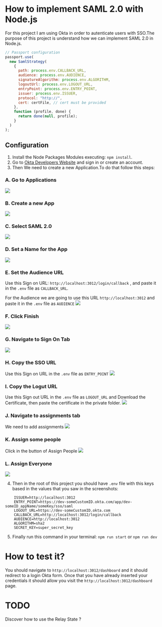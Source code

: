 # How to implement SAML 2.0 with Node.js

For this project I am using Okta in order to autenticate users with SSO.The purpose of this project is understand how we can implement SAML 2.0 in Node.js.

```js
// Passport configuration
passport.use(
  new SamlStrategy(
    {
      path: process.env.CALLBACK_URL,
      audience: process.env.AUDIENCE,
      signatureAlgorithm: process.env.ALGORITHM,
      logoutUrl: process.env.LOGOUT_URL,
      entryPoint: process.env.ENTRY_POINT,
      issuer: process.env.ISSUER,
      protocol: "http://",
      cert: certFile, // cert must be provided
    },
    function (profile, done) {
      return done(null, profile);
    }
  )
);
```

## Configuration
1. Install the Node Packages Modules executing: `npm install`.
2. Go to <a href="https://developer.okta.com/" title="Okta Developers" target="_blank">Okta Developers Website</a>  and sign in or create an account.
3. Then We need to create a new Application.To do that follow this steps:
### A. Go to Applications
<img src="screenshots/01-applications.png"/>

### B. Create a new App
<img src="screenshots/02-create-app.png"/>

### C. Select SAML 2.0
<img src="screenshots/03-saml-2.png"/>

### D. Set a Name for the App
<img src="screenshots/04-set-a-name.png"/>

### E. Set the Audience URL
Use this Sign on URL: `http://localhost:3012/login/callback` , and paste it in the `.env` file as `CALLBACK_URL`.

For the Audience we are going to use this URL `http://localhost:3012` and paste it in the `.env` file as `AUDIENCE`
<img src="screenshots/05-audience.png" />

### F. Click Finish
<img src="screenshots/06-finish.png" />

### G. Navigate to Sign On Tab
<img src="screenshots/07-signon.png" />

### H. Copy the SSO URL
Use this Sign on URL in the `.env` file as `ENTRY_POINT`
<img src="screenshots/08-sso.png"/>

### I. Copy the Logut URL
Use this Sign out URL in the `.env` file as `LOGOUT_URL` and Download the Certificate, then paste the certificate in the private folder.
<img src="screenshots/09-logout.png"/>

### J. Navigate to assignments tab
We need to add assignments
<img src="screenshots/10-assignments.png"/>

### K. Assign some people
Click in the button of Assign People
<img src="screenshots/11-assign-people.png"/>

### L. Assign Everyone
<img src="screenshots/12-assign-everyone.png"/>

4. Then in the root of this project you should have `.env` file with this keys based in the values that you saw in the screenshots:

```
    ISSUER=http://localhost:3012
    ENTRY_POINT=https://dev-someCustomID.okta.com/app/dev-someID_appName/someKey/sso/saml
    LOGOUT_URL=https://dev-someCustomID.okta.com
    CALLBACK_URL=http://localhost:3012/login/callback
    AUDIENCE=http://localhost:3012
    ALGORITHM=sha2
    SECRET_KEY=super_secret_key
```

5. Finally run this command in your terminal: `npm run start` or `npm run dev`

# How to test it?
You should navigate to `http://localhost:3012/dashboard` and it should redirect to a login Okta form. Once that you have already inserted your credentials it should allow you visit the `http://localhost:3012/dashboard` page.

# TODO
Discover how to use the Relay State ?
